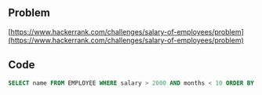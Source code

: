 ## Problem

[https://www.hackerrank.com/challenges/salary-of-employees/problem](https://www.hackerrank.com/challenges/salary-of-employees/problem)

## Code

```sql
SELECT name FROM EMPLOYEE WHERE salary > 2000 AND months < 10 ORDER BY employee_id ASC;
```